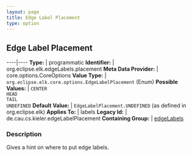 ```yaml
---
layout: page
title: Edge Label Placement
type: option
---
```

## Edge Label Placement

----|----
**Type:** | programmatic
**Identifier:** | org.eclipse.elk.edgeLabels.placement
**Meta Data Provider:** | core.options.CoreOptions
**Value Type:** | `org.eclipse.elk.core.options.EdgeLabelPlacement` (Enum)
**Possible Values:** | `CENTER`<br>`HEAD`<br>`TAIL`<br>`UNDEFINED`
**Default Value:** | `EdgeLabelPlacement.UNDEFINED` (as defined in org.eclipse.elk)
**Applies To:** | labels
**Legacy Id:** | de.cau.cs.kieler.edgeLabelPlacement
**Containing Group:** | [edgeLabels](org-eclipse-elk-edgeLabels)

### Description

Gives a hint on where to put edge labels.

